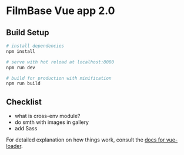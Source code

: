 # FilmBase Vue app 2.0

## Build Setup

``` bash
# install dependencies
npm install

# serve with hot reload at localhost:8080
npm run dev

# build for production with minification
npm run build
```

## Checklist

* what is cross-env module?
* do smth with images in gallery
* add Sass

For detailed explanation on how things work, consult the [docs for vue-loader](http://vuejs.github.io/vue-loader).
